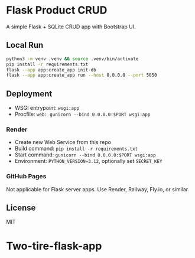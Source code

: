 # Flask Product CRUD

A simple Flask + SQLite CRUD app with Bootstrap UI.

## Local Run
```bash
python3 -m venv .venv && source .venv/bin/activate
pip install -r requirements.txt
flask --app app:create_app init-db
flask --app app:create_app run --host 0.0.0.0 --port 5050
```

## Deployment
- WSGI entrypoint: `wsgi:app`
- Procfile: `web: gunicorn --bind 0.0.0.0:$PORT wsgi:app`

### Render
- Create new Web Service from this repo
- Build command: `pip install -r requirements.txt`
- Start command: `gunicorn --bind 0.0.0.0:$PORT wsgi:app`
- Environment: `PYTHON_VERSION=3.12`, optionally set `SECRET_KEY`

### GitHub Pages
Not applicable for Flask server apps. Use Render, Railway, Fly.io, or similar.

## License
MIT
# Two-tire-flask-app
